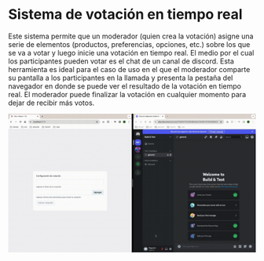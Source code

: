 # Sistema de votación en tiempo real

Este sistema permite que un moderador (quien crea la votación) asigne una serie
de elementos (productos, preferencias, opciones, etc.) sobre los que se va a votar
y luego inicie una votación en tiempo real. El medio por el cual los participantes
pueden votar es el chat de un canal de discord. Esta herramienta es ideal para el caso
de uso en el que el moderador comparte su pantalla a los participantes en la llamada
y presenta la pestaña del navegador en donde se puede ver el resultado de la votación
en tiempo real. El moderador puede finalizar la votación en cualquier momento para
dejar de recibir más votos.

![](https://github.com/ivanroguerre/realtime-poll/blob/main/demo.gif)
